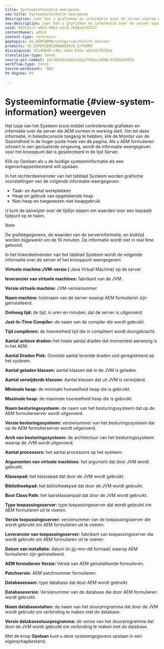 ```yaml
---
title: Systeeminformatie weergeven
seo-title: Systeeminformatie weergeven
description: Leer hoe u grafieken en informatie over de server waarop AEM formulieren worden uitgevoerd, kunt bekijken.
seo-description: Leer hoe u grafieken en informatie over de server waarop AEM formulieren worden uitgevoerd, kunt bekijken.
uuid: 983c1cc7-a8b3-48b2-a4c8-7b28a2e32537
contentOwner: admin
content-type: reference
geptopics: SG_AEMFORMS/categories/health_monitor
products: SG_EXPERIENCEMANAGER/6.5/FORMS
discoiquuid: d51460d9-c96c-4661-b93e-e015427878ab
translation-type: tm+mt
source-git-commit: a3c303d4e3a85e1b2e794bec2006c335056309fb
workflow-type: tm+mt
source-wordcount: '561'
ht-degree: 0%

---
```



# Systeeminformatie {#view-system-information} weergeven

Het lusje van het Systeem toont middel controlerende grafieken en informatie over de server die AEM vormen in werking stelt. Om tot deze informatie, in beleidsconsole toegang te hebben, klik de Monitor van de Gezondheid in de hoger-juiste hoek van de pagina. Als u AEM formulieren uitvoert in een geclusterde omgeving, wordt de informatie weergegeven voor het knooppunt dat is geselecteerd in de lijst Server.

Klik op Opslaan als u de huidige systeeminformatie als een eigenschappenbestand wilt opslaan.

In het rechterdeelvenster van het tabblad Systeem worden grafische voorstellingen van de volgende informatie weergegeven:

* Taak- en Aantal werkplekken
* Heap en gebruik van opgetekende heap
* Niet-heap en toegewezen niet-heapgebruik

U kunt de aanwijzer over de tijdlijn slepen om waarden voor een bepaald tijdpunt op te halen.

>[!NOTE]
>
>De grafiekgegevens, de waarden van de serverinformatie, en kloktijd worden bijgewerkt om de 10 minuten. De informatie wordt niet in real time getoond.

In het linkerdeelvenster van het tabblad Systeem wordt de volgende informatie over de server of het knooppunt weergegeven:

**Virtuele machine:JVM-versie (** Java Virtual Machine) op de server.

**leverancier van virtuele machines:** fabrikant van de JVM.

**Versie virtuele machine:** JVM-versienummer

**Naam machine:** hostnaam van de server waarop AEM formulieren zijn geïnstalleerd.

**Omhoog tijd:** de tijd, in uren en minuten, dat de server is uitgevoerd.

**Just-In-Time Compiler:** de naam van de compiler die wordt gebruikt.

**Tijd compileren:** de hoeveelheid tijd die in compileert wordt doorgebracht.

**Aantal actieve draden:** het totale aantal draden dat momenteel aanwezig is in het AEM.

**Aantal Draden Piek:** Grootste aantal levende draden ooit geregistreerd op het systeem.

**Aantal geladen klassen:** aantal klassen dat in de JVM is geladen.

**Aantal verwijderde klassen:** Aantal klassen dat uit JVM is verwijderd.

**Minimale heap:** de minimale hoeveelheid heap die is gebruikt.

**Maximale heap:** de maximale hoeveelheid heap die is gebruikt.

**Naam besturingssysteem:** de naam van het besturingssysteem dat op de AEM formulierserver wordt uitgevoerd.

**Versie besturingssysteem:** versienummer van het besturingssysteem dat op de AEM formulierserver wordt uitgevoerd.

**Arch van besturingssysteem:** de architectuur van het besturingssysteem waarop de JVM wordt uitgevoerd.

**Aantal processors:** het aantal processors op het systeem.

**Argumenten van virtuele machines:** het argument dat door JVM wordt gebruikt.

**Klassepad:** het klassepad dat door de JVM wordt gebruikt.

**Bibliotheekpad:** het bibliotheekpad dat door de JVM wordt gebruikt.

**Boot Class Path:** het laarsklassenpad dat door de JVM wordt gebruikt.

**Type toepassingsserver:** type toepassingsserver dat wordt gebruikt om AEM formulieren uit te voeren.

**Versie toepassingsserver:** versienummer van de toepassingsserver die wordt gebruikt om AEM formulieren uit te voeren.

**Leverancier van toepassingsserver:** fabrikant van toepassingsserver die wordt gebruikt om AEM formulieren uit te voeren.

**Datum van installatie:** datum (in jjjj-mm-dd formaat) waarop AEM formulieren zijn geïnstalleerd.

**AEM formulieren Versie:** Versie van AEM geïnstalleerde formulieren.

**Patchversie:** AEM patchnummer formulieren.

**Databasenaam:** type database dat door AEM wordt gebruikt.

**Databaseversie:** Versienummer van de database die door AEM formulieren wordt gebruikt.

**Naam databasestation:** de naam van het stuurprogramma dat door de JVM wordt gebruikt om verbinding te maken met de database.

**Versie databasestuurprogramma:** de versie van het stuurprogramma dat door de JVM wordt gebruikt om verbinding te maken met de database.

Met de knop **Opslaan** kunt u deze systeemgegevens opslaan in een eigenschapbestand.
